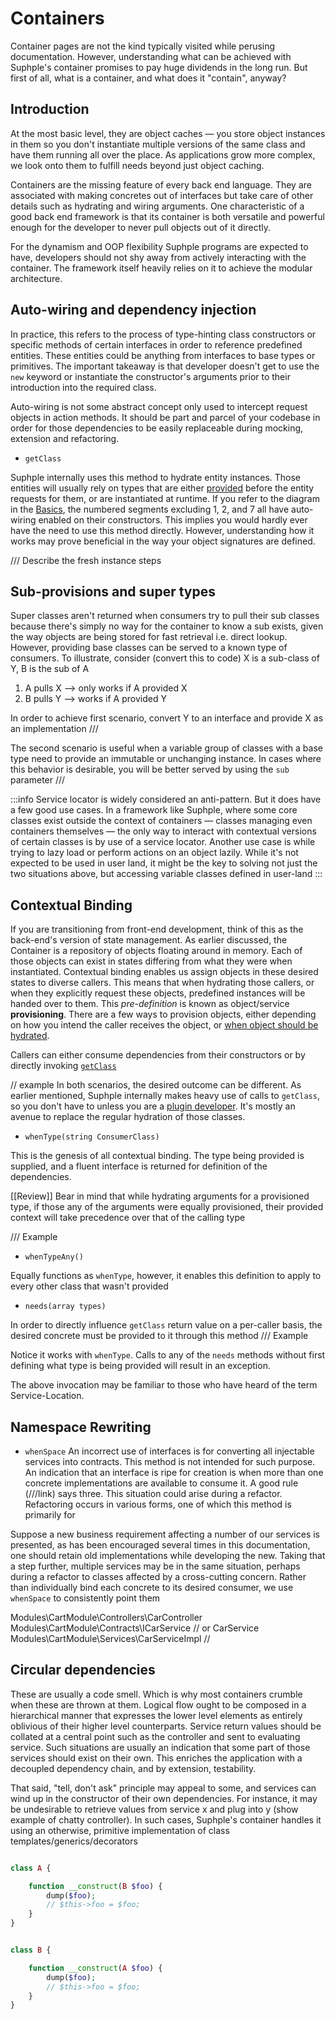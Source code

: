 # Containers

Container pages are not the kind typically visited while perusing documentation. However, understanding what can be achieved with Suphple's container promises to pay huge dividends in the long run. But first of all, what is a container, and what does it "contain", anyway?

## Introduction
At the most basic level, they are object caches — you store object instances in them so you don't instantiate multiple versions of the same class and have them running all over the place. As applications grow more complex, we look onto them to fulfill needs beyond just object caching.

Containers are the missing feature of every back end language. They are associated with making concretes out of interfaces but take care of other details such as hydrating and wiring arguments. One characteristic of a good back end framework is that its container is both versatile and powerful enough for the developer to never pull objects out of it directly.

For the dynamism and OOP flexibility Suphple programs are expected to have, developers should not shy away from actively interacting with the container. The framework itself heavily relies on it to achieve the modular architecture.

## Auto-wiring and dependency injection

In practice, this refers to the process of type-hinting class constructors or specific methods of certain interfaces in order to reference predefined entities. These entities could be anything from interfaces to base types or primitives. The important takeaway is that developer doesn't get to use the `new` keyword or instantiate the constructor's arguments prior to their introduction into the required class.

Auto-wiring is not some abstract concept only used to intercept request objects in action methods. It should be part and parcel of your codebase in order for those dependencies to be easily replaceable during mocking, extension and refactoring.

- `getClass`

Suphple internally uses this method to hydrate entity instances. Those entities will usually rely on types that are either [provided](/docs/v1/service-provision) before the entity requests for them, or are instantiated at runtime. If you refer to the diagram in the [Basics](/docs/v1/basics/#anatomy-of-a-suphple-module), the numbered segments excluding 1, 2, and 7 all have auto-wiring enabled on their constructors. This implies you would hardly ever have the need to use this method directly. However, understanding how it works may prove beneficial in the way your object signatures are defined.

/// Describe the fresh instance steps

## Sub-provisions and super types
Super classes aren't returned when consumers try to pull their sub classes because there's simply no way for the container to know a sub exists, given the way objects are being stored for fast retrieval i.e. direct lookup. However, providing base classes can be served to a known type of consumers. 
To illustrate, consider (convert this to code) X is a sub-class of Y, B is the sub of A

1) A pulls X --> only works if A provided X
2) B pulls Y --> works if A provided Y

In order to achieve first scenario, convert Y to an interface and provide X as an implementation
///

The second scenario is useful when a variable group of classes with a base type need to provide an immutable or unchanging instance. In cases where this behavior is desirable, you will be better served by using the `sub` parameter
///

:::info
Service locator is widely considered an anti-pattern. But it does have a few good use cases. In a framework like Suphple, where some core classes exist outside the context of containers — classes managing even containers themselves — the only way to interact with contextual versions of certain classes is by use of a service locator. Another use case is while trying to lazy load or perform actions on an object lazily. While it's not expected to be used in user land, it might be the key to solving not just the two situations above, but accessing variable classes defined in user-land
:::

## Contextual Binding
If you are transitioning from front-end development, think of this as the back-end's version of state management. As earlier discussed, the Container is a repository of objects floating around in memory. Each of those objects can exist in states differing from what they were when instantiated. Contextual binding enables us assign objects in these desired states to diverse callers. This means that when hydrating those callers, or when they explicitly request these objects, predefined instances will be handed over to them. This *pre-definition* is known as object/service **provisioning**. There are a few ways to provision objects, either depending on how you intend the caller receives the object, or [when object should be hydrated](/docs/v1/service-providers).

Callers can either consume dependencies from their constructors or by directly invoking [`getClass`](#auto-wiring-and-dependency-injection)

// example
In both scenarios, the desired outcome can be different. As earlier mentioned, Suphple internally makes heavy use of calls to `getClass`, so you don't have to unless you are a [plugin developer](/docs/v1/plugins). It's mostly an avenue to replace the regular hydration of those classes.

- `whenType(string ConsumerClass)`

This is the genesis of all contextual binding. The type being provided is supplied, and a fluent interface is returned for definition of the dependencies.

[[Review]] Bear in mind that while hydrating arguments for a provisioned type, if those any of the arguments were equally provisioned, their provided context will take precedence over that of the calling type

/// Example

- `whenTypeAny()`

Equally functions as `whenType`, however, it enables this definition to apply to every other class that wasn't provided

- `needs(array types)`

In order to directly influence `getClass` return value on a per-caller basis, the desired concrete must be provided to it through this method
///
Example

Notice it works with `whenType`. Calls to any of the `needs` methods without first defining what type is being provided will result in an exception.

The above invocation may be familiar to those who have heard of the term Service-Location. 

## Namespace Rewriting

- `whenSpace`
An incorrect use of interfaces is for converting all injectable services into contracts. This method is not intended for such purpose.
An indication that an interface is ripe for creation is when more than one concrete implementations are available to consume it. A good rule (///link) says three. This situation could arise during a refactor. Refactoring occurs in various forms, one of which this method is primarily for

Suppose a new business requirement affecting a number of our services is presented, as has been encouraged several times in this documentation, one should retain old implementations while developing the new. Taking that a step further, multiple services may be in the same situation, perhaps during a refactor to classes affected by a cross-cutting concern. Rather than individually bind each concrete to its desired consumer, we use `whenSpace` to consistently point them

Modules\CartModule\Controllers\CarController
Modules\CartModule\Contracts\ICarService // or CarService
Modules\CartModule\Services\CarServiceImpl //


## Circular dependencies
These are usually a code smell. Which is why most containers crumble when these are thrown at them. Logical flow ought to be composed in a hierarchical manner that expresses the lower level elements as entirely oblivious of their higher level counterparts. Service return values should be collated at a central point such as the controller and sent to evaluating service. Such situations are usually an indication that some part of those services should exist on their own. This enriches the application with a decoupled dependency chain, and by extension, testability.

That said, "tell, don't ask" principle may appeal to some, and services can wind up in the constructor of their own dependencies. For instance, it may be undesirable to retrieve values from service x and plug into y (show example of chatty controller). In such cases, Suphple's container handles it using an otherwise, primitive implementation of class templates/generics/decorators

```php

class A {

    function __construct(B $foo) {
        dump($foo);
        // $this->foo = $foo;
    }
}
```

```php

class B {

    function __construct(A $foo) {
        dump($foo);
        // $this->foo = $foo;
    }
}
```